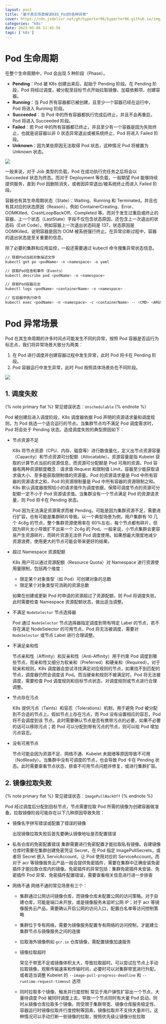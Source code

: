 ```yaml
---
layout: post
title: "基于真实场景解读K8S_Pod的各种异常"
cover: https://cdn.jsdelivr.net/gh/hyperter96/hyperter96.github.io/img/k8s-2.jpg
categories: "k8s"
date: 2023-05-06 11:45:56
tags: ['k8s']
---
```


# Pod 生命周期

在整个生命周期中，Pod 会出现 5 种阶段（Phase）。

- **Pending**：Pod 被 K8s 创建出来后，起始于 Pending 阶段。在 Pending 阶段，Pod 将经过调度，被分配至目标节点开始拉取镜像、加载依赖项、创建容器。
- **Running**：当 Pod 所有容器都已被创建，且至少一个容器已经在运行中，Pod 将进入 Running 阶段。
- **Succeeded**：当 Pod 中的所有容器都执行完成后终止，并且不会再重启，Pod 将进入 Succeeded 阶段。
- **Failed**：若 Pod 中的所有容器都已终止，并且至少有一个容器是因为失败终止，也就是说容器以非 0 状态异常退出或被系统终止，Pod 将进入 Failed 阶段。
- **Unknown**：因为某些原因无法取得 Pod 状态，这种情况 Pod 将被置为 Unknown 状态。

![](https://cdn.jsdelivr.net/gh/hyperter96/hyperter96.github.io/img/k8s-pod-abnormal.png)


一般来说，对于 Job 类型的负载，Pod 在成功执行完任务之后将会以 Succeeded 状态为终态。而对于 Deployment 等负载，一般期望 Pod 能够持续提供服务，直到 Pod 因删除消失，或者因异常退出/被系统终止而进入 Failed 阶段。

容器也有其生命周期状态（State）：Waiting、Running 和 Terminated。并且也有其对应的状态原因（Reason），例如 ContainerCreating、Error、OOMKilled、CrashLoopBackOff、Completed 等。而对于发生过重启或终止的容器，上一个状态（LastState）字段不仅包含状态原因，还包含上一次退出的状态码（Exit Code）。例如容器上一次退出状态码是 137，状态原因是 OOMKilled，说明容器是因为 OOM 被系统强行终止。在异常诊断过程中，容器的退出状态是至关重要的信息。

除了必要的集群和应用监控，一般还需要通过 kubectl 命令搜集异常状态信息。

```bash
// 获取Pod当前对象描述文件
kubectl get po <podName> -n <namespace> -o yaml

// 获取Pod信息和事件（Events）
kubectl describe pod <podName> -n <namespace>

// 获取Pod容器日志
kubectl logs <podName> <containerName> -n <namespace>

// 在容器中执行命令
kubectl exec <podName> -n <namespace> -c <containerName> -- <CMD> <ARGS>
```

# Pod 异常场景

Pod 在其生命周期的许多时间点可能发生不同的异常，按照 Pod 容器是否运行为标志点，我们将异常场景大致分为两类：

1. 在 Pod 进行调度并创建容器过程中发生异常，此时 Pod 将卡在 Pending 阶段。
2. Pod 容器运行中发生异常，此时 Pod 按照具体场景处在不同阶段。

![](https://cdn.jsdelivr.net/gh/hyperter96/hyperter96.github.io/img/abnormal-scenario.jpeg)


## 1. 调度失败

{% note primary flat %}
常见错误状态：`Unschedulable`
{% endnote %}

Pod 被创建后进入调度阶段，K8s 调度器依据 Pod 声明的资源请求量和调度规则，为 Pod 挑选一个适合运行的节点。当集群节点均不满足 Pod 调度需求时，Pod 将会处于 Pending 状态。造成调度失败的典型原因如下：

* 节点资源不足

    K8s 将节点资源（CPU、内存、磁盘等）进行数值量化，定义出节点资源容量（Capacity）和节点资源可分配额（Allocatable）。资源容量是指 Kubelet 获取的计算节点当前的资源信息，而资源可分配额是 Pod 可用的资源。Pod 容器有两种资源额度概念：请求值 Request 和限制值 Limit，容器至少能获取请求值大小、至多能获取限制值的资源量。Pod 的资源请求量是 Pod 中所有容器的资源请求之和，Pod 的资源限制量是 Pod 中所有容器的资源限制之和。K8s 默认调度器按照较小的请求值作为调度依据，保障可调度节点的资源可分配额一定不小于 Pod 资源请求值。当集群没有一个节点满足 Pod 的资源请求量，则 Pod 将卡在 Pending 状态。

    Pod 因为无法满足资源需求而被 Pending，可能是因为集群资源不足，需要进行扩容，也有可能是集群碎片导致。以一个典型场景为例，用户集群有 10 几个 4c8g 的节点，整个集群资源使用率在 60%左右，每个节点都有碎片，但因为碎片太小导致扩不出来一个 2c4g 的 Pod。一般来说，小节点集群会更容易产生资源碎片，而碎片资源无法供 Pod 调度使用。如果想最大限度地减少资源浪费，使用更大的节点可能会带来更好的结果。

* 超过 Namespace 资源配额

    K8s 用户可以通过资源配额（Resource Quota）对 Namespace 进行资源使用量限制，包括两个维度：

    * 限定某个对象类型（如 Pod）可创建对象的总数
    * 限定某个对象类型可消耗的资源总数

  如果在创建或更新 Pod 时申请的资源超过了资源配额，则 Pod 将调度失败。此时需要检查 Namespace 资源配额状态，做出适当调整。

* 不满足 `NodeSelector` 节点选择器

    Pod 通过 `NodeSelector` 节点选择器指定调度到带有特定 Label 的节点，若不存在满足 NodeSelector 的可用节点，Pod 将无法被调度，需要对 `NodeSelector` 或节点 Label 进行合理调整。

* 不满足亲和性

    节点亲和性（Affinity）和反亲和性（Anti-Affinity）用于约束 Pod 调度到哪些节点，而亲和性又细分为软亲和（Preferred）和硬亲和（Required）。对于软亲和规则，K8s 调度器会尝试寻找满足对应规则的节点，如果找不到匹配的节点，调度器仍然会调度该 Pod。而当硬亲和规则不被满足时，Pod 将无法被调度，需要检查 Pod 调度规则和目标节点状态，对调度规则或节点进行合理调整。

* 节点存在污点

    K8s 提供污点（Taints）和容忍（Tolerations）机制，用于避免 Pod 被分配到不合适的节点上。假如节点上存在污点，而 Pod 没有设置相应的容忍，Pod 将不会调度到该 节点。此时需要确认节点是否有携带污点的必要，如果不必要的话可以移除污点；若 Pod 可以分配到带有污点的节点，则可以给 Pod 增加污点容忍。

* 没有可用节点

    节点可能会因为资源不足、网络不通、Kubelet 未就绪等原因导致不可用（NotReady）。当集群中没有可调度的节点，也会导致 Pod 卡在 Pending 状态。此时需要查看节点状态，排查不可用节点问题并修复，或进行集群扩容。

## 2. 镜像拉取失败

{% note primary flat %}
常见错误状态：`ImagePullBackOff`
{% endnote %}

Pod 经过调度后分配到目标节点，节点需要拉取 Pod 所需的镜像为创建容器做准备。拉取镜像阶段可能存在以下几种原因导致失败：

* 镜像名字拼写错误或配置了错误的镜像

  出现镜像拉取失败后首先要确认镜像地址是否配置错误

* 私有仓库的免密配置错误
  集群需要进行免密配置才能拉取私有镜像。自建镜像仓库时需要在集群创建免密凭证 Secret，在 Pod 指定 ImagePullSecrets，或者将 Secret 嵌入 ServicAccount，让 Pod 使用对应的 ServiceAccount。而对于 acr 等镜像服务云产品一般会提供免密插件，需要在集群中正确安装免密插件才能拉取仓库内的镜像。免密插件的异常包括：集群免密插件未安装、免密插件 Pod 异常、免密插件配置错误，需要查看相关信息进行进一步排查

* 网络不通
  网络不通的常见场景有三个：

  * 集群通过公网访问镜像仓库，而镜像仓库未配置公网的访问策略。对于自建仓库，可能是端口未开放，或是镜像服务未监听公网 IP；对于 acr 等镜像服务云产品，需要确认开启公网的访问入口，配置白名单等访问控制策略

  * 集群位于专有网络，需要为镜像服务配置专有网络的访问控制，才能建立集群节点与镜像服务之间的连接

  * 拉取海外镜像例如 `gcr.io` 仓库镜像，需配置镜像加速服务

  * 镜像拉取超时

    常见于带宽不足或镜像体积太大，导致拉取超时。可以尝试在节点上手动拉取镜像，观察传输速率和传输时间，必要时可以对集群带宽进行升配，或者适当调整 Kubelet 的 `--image-pull-progress-deadline` 和 `--runtime-request-timeout` 选项

  * 同时拉取多个镜像，触发并行度控制
    常见于用户弹性扩容出一个节点，大量待调度 Pod 被同时调度上去，导致一个节点同时有大量 Pod 启动，同时从镜像仓库拉取多个镜像。而受限于集群带宽、镜像仓库服务稳定性、容器运行时镜像拉取并行度控制等因素，镜像拉取并不支持大量并行。这种情况可以手动打断一些镜像的拉取，按照优先级让镜像分批拉取
